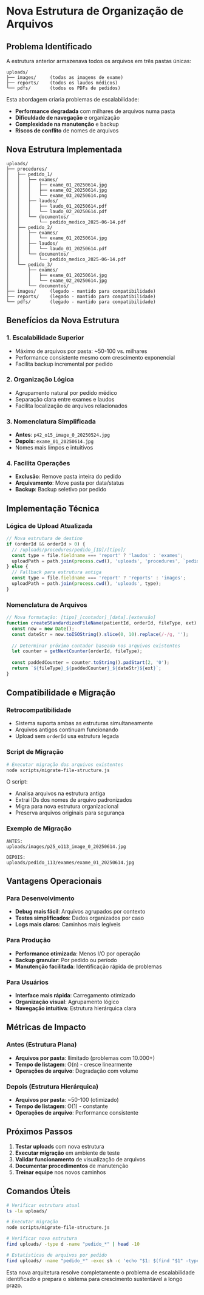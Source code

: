 # Nova Estrutura de Organização de Arquivos

## Problema Identificado

A estrutura anterior armazenava todos os arquivos em três pastas únicas:
```
uploads/
├── images/     (todas as imagens de exame)
├── reports/    (todos os laudos médicos)
└── pdfs/       (todos os PDFs de pedidos)
```

Esta abordagem criaria problemas de escalabilidade:
- **Performance degradada** com milhares de arquivos numa pasta
- **Dificuldade de navegação** e organização
- **Complexidade na manutenção** e backup
- **Riscos de conflito** de nomes de arquivos

## Nova Estrutura Implementada

```
uploads/
├── procedures/
│   ├── pedido_1/
│   │   ├── exames/
│   │   │   ├── exame_01_20250614.jpg
│   │   │   ├── exame_02_20250614.jpg
│   │   │   └── exame_03_20250614.png
│   │   ├── laudos/
│   │   │   ├── laudo_01_20250614.pdf
│   │   │   └── laudo_02_20250614.pdf
│   │   └── documentos/
│   │       └── pedido_medico_2025-06-14.pdf
│   ├── pedido_2/
│   │   ├── exames/
│   │   │   └── exame_01_20250614.jpg
│   │   ├── laudos/
│   │   │   └── laudo_01_20250614.pdf
│   │   └── documentos/
│   │       └── pedido_medico_2025-06-14.pdf
│   └── pedido_3/
│       ├── exames/
│       │   ├── exame_01_20250614.jpg
│       │   └── exame_02_20250614.jpg
│       └── documentos/
├── images/     (legado - mantido para compatibilidade)
├── reports/    (legado - mantido para compatibilidade)
└── pdfs/       (legado - mantido para compatibilidade)
```

## Benefícios da Nova Estrutura

### 1. **Escalabilidade Superior**
- Máximo de arquivos por pasta: ~50-100 vs. milhares
- Performance consistente mesmo com crescimento exponencial
- Facilita backup incremental por pedido

### 2. **Organização Lógica**
- Agrupamento natural por pedido médico
- Separação clara entre exames e laudos
- Facilita localização de arquivos relacionados

### 3. **Nomenclatura Simplificada**
- **Antes**: `p42_o15_image_0_20250524.jpg`
- **Depois**: `exame_01_20250614.jpg`
- Nomes mais limpos e intuitivos

### 4. **Facilita Operações**
- **Exclusão**: Remove pasta inteira do pedido
- **Arquivamento**: Move pasta por data/status
- **Backup**: Backup seletivo por pedido

## Implementação Técnica

### Lógica de Upload Atualizada

```javascript
// Nova estrutura de destino
if (orderId && orderId > 0) {
  // /uploads/procedures/pedido_[ID]/[tipo]/
  const type = file.fieldname === 'report' ? 'laudos' : 'exames';
  uploadPath = path.join(process.cwd(), 'uploads', 'procedures', `pedido_${orderId}`, type);
} else {
  // Fallback para estrutura antiga
  const type = file.fieldname === 'report' ? 'reports' : 'images';
  uploadPath = path.join(process.cwd(), 'uploads', type);
}
```

### Nomenclatura de Arquivos

```javascript
// Nova formatação: [tipo]_[contador]_[data].[extensão]
function createStandardizedFileName(patientId, orderId, fileType, ext) {
  const now = new Date();
  const dateStr = now.toISOString().slice(0, 10).replace(/-/g, '');
  
  // Determinar próximo contador baseado nos arquivos existentes
  let counter = getNextCounter(orderId, fileType);
  
  const paddedCounter = counter.toString().padStart(2, '0');
  return `${fileType}_${paddedCounter}_${dateStr}${ext}`;
}
```

## Compatibilidade e Migração

### Retrocompatibilidade
- Sistema suporta ambas as estruturas simultaneamente
- Arquivos antigos continuam funcionando
- Upload sem `orderId` usa estrutura legada

### Script de Migração
```bash
# Executar migração dos arquivos existentes
node scripts/migrate-file-structure.js
```

O script:
- Analisa arquivos na estrutura antiga
- Extrai IDs dos nomes de arquivo padronizados
- Migra para nova estrutura organizacional
- Preserva arquivos originais para segurança

### Exemplo de Migração
```
ANTES:
uploads/images/p25_o113_image_0_20250614.jpg

DEPOIS:
uploads/pedido_113/exames/exame_01_20250614.jpg
```

## Vantagens Operacionais

### Para Desenvolvimento
- **Debug mais fácil**: Arquivos agrupados por contexto
- **Testes simplificados**: Dados organizados por caso
- **Logs mais claros**: Caminhos mais legíveis

### Para Produção
- **Performance otimizada**: Menos I/O por operação
- **Backup granular**: Por pedido ou período
- **Manutenção facilitada**: Identificação rápida de problemas

### Para Usuários
- **Interface mais rápida**: Carregamento otimizado
- **Organização visual**: Agrupamento lógico
- **Navegação intuitiva**: Estrutura hierárquica clara

## Métricas de Impacto

### Antes (Estrutura Plana)
- **Arquivos por pasta**: Ilimitado (problemas com 10.000+)
- **Tempo de listagem**: O(n) - cresce linearmente
- **Operações de arquivo**: Degradação com volume

### Depois (Estrutura Hierárquica)
- **Arquivos por pasta**: ~50-100 (otimizado)
- **Tempo de listagem**: O(1) - constante
- **Operações de arquivo**: Performance consistente

## Próximos Passos

1. **Testar uploads** com nova estrutura
2. **Executar migração** em ambiente de teste
3. **Validar funcionamento** de visualização de arquivos
4. **Documentar procedimentos** de manutenção
5. **Treinar equipe** nos novos caminhos

## Comandos Úteis

```bash
# Verificar estrutura atual
ls -la uploads/

# Executar migração
node scripts/migrate-file-structure.js

# Verificar nova estrutura
find uploads/ -type d -name "pedido_*" | head -10

# Estatísticas de arquivos por pedido
find uploads/ -name "pedido_*" -exec sh -c 'echo "$1: $(find "$1" -type f | wc -l) arquivos"' _ {} \;
```

Esta nova arquitetura resolve completamente o problema de escalabilidade identificado e prepara o sistema para crescimento sustentável a longo prazo.